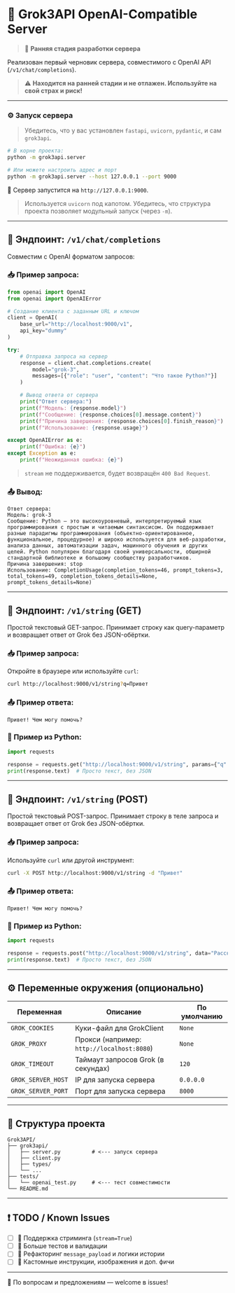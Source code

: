 # 🧠 Grok3API OpenAI-Compatible Server

> 🤖 **Ранняя стадия разработки сервера**

Реализован первый черновик сервера, совместимого с OpenAI API (`/v1/chat/completions`).

> ⚠️ **Находится на ранней стадии и не отлажен. Используйте на свой страх и риск!**

---

### ⚙️ Запуск сервера

> Убедитесь, что у вас установлен `fastapi`, `uvicorn`, `pydantic`, и сам `grok3api`.

```bash
# В корне проекта:
python -m grok3api.server
```

```bash
# Или можете настроить адрес и порт
python -m grok3api.server --host 127.0.0.1 --port 9000
```

🎉 Сервер запустится на `http://127.0.0.1:9000`.

> Используется `uvicorn` под капотом. Убедитесь, что структура проекта позволяет модульный запуск (через `-m`).

---

## 🔁 Эндпоинт: `/v1/chat/completions`

Совместим с OpenAI форматом запросов:

### 📥 Пример запроса:

```python
from openai import OpenAI
from openai import OpenAIError

# Создание клиента с заданным URL и ключом
client = OpenAI(
    base_url="http://localhost:9000/v1",
    api_key="dummy"
)

try:
    # Отправка запроса на сервер
    response = client.chat.completions.create(
        model="grok-3",
        messages=[{"role": "user", "content": "Что такое Python?"}]
    )

    # Вывод ответа от сервера
    print("Ответ сервера:")
    print(f"Модель: {response.model}")
    print(f"Сообщение: {response.choices[0].message.content}")
    print(f"Причина завершения: {response.choices[0].finish_reason}")
    print(f"Использование: {response.usage}")

except OpenAIError as e:
    print(f"Ошибка: {e}")
except Exception as e:
    print(f"Неожиданная ошибка: {e}")

```

> `stream` не поддерживается, будет возвращён `400 Bad Request`.


### 📤 Вывод:

```
Ответ сервера:
Модель: grok-3
Сообщение: Python — это высокоуровневый, интерпретируемый язык программирования с простым и читаемым синтаксисом. Он поддерживает разные парадигмы программирования (объектно-ориентированное, функциональное, процедурное) и широко используется для веб-разработки, анализа данных, автоматизации задач, машинного обучения и других целей. Python популярен благодаря своей универсальности, обширной стандартной библиотеке и большому сообществу разработчиков.
Причина завершения: stop
Использование: CompletionUsage(completion_tokens=46, prompt_tokens=3, total_tokens=49, completion_tokens_details=None, prompt_tokens_details=None)
```

---


## 🧵 Эндпоинт: `/v1/string` (GET)

Простой текстовый GET-запрос. Принимает строку как query-параметр и возвращает ответ от Grok без JSON-обёртки.

### 📥 Пример запроса:

Откройте в браузере или используйте `curl`:

```bash
curl http://localhost:9000/v1/string?q=Привет
```

### 📤 Пример ответа:

```
Привет! Чем могу помочь?
```

### 🐍 Пример из Python:

```python
import requests

response = requests.get("http://localhost:9000/v1/string", params={"q": "Расскажи анекдот"})
print(response.text)  # Просто текст, без JSON
```

---


## 🧵 Эндпоинт: `/v1/string` (POST)

Простой текстовый POST-запрос. Принимает строку в теле запроса и возвращает ответ от Grok без JSON-обёртки.

### 📥 Пример запроса:

Используйте `curl` или другой инструмент:

```bash
curl -X POST http://localhost:9000/v1/string -d "Привет"
```

### 📤 Пример ответа:

```
Привет! Чем могу помочь?
```

### 🐍 Пример из Python:

```python
import requests

response = requests.post("http://localhost:9000/v1/string", data="Расскажи анекдот")
print(response.text)  # Просто текст, без JSON
```


---

## ⚙️ Переменные окружения (опционально)

| Переменная         | Описание                                   | По умолчанию |
|--------------------|--------------------------------------------|--------------|
| `GROK_COOKIES`     | Куки-файл для GrokClient                   | `None`       |
| `GROK_PROXY`       | Прокси (например: `http://localhost:8080`) | `None`       |
| `GROK_TIMEOUT`     | Таймаут запросов Grok (в секундах)         | `120`        |
| `GROK_SERVER_HOST` | IP для запуска сервера                     | `0.0.0.0`    |
| `GROK_SERVER_PORT` | Порт для запуска сервера                   | `8000`       |





---

## 📂 Структура проекта

```
Grok3API/
├── grok3api/
│   ├── server.py          # <--- запуск сервера
│   ├── client.py
│   ├── types/
│   └── ...
├── tests/
│   └── openai_test.py     # <--- тест совместимости
└── README.md
```

---

## ❗ TODO / Known Issues

- [ ] 🔄 Поддержка стриминга (`stream=True`)
- [ ] 🧪 Больше тестов и валидации
- [ ] 🧼 Рефакторинг `message_payload` и логики истории
- [ ] 🧩 Кастомные инструкции, изображения и доп. фичи

---

💬 По вопросам и предложениям — welcome в issues!
```